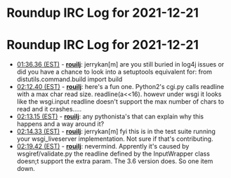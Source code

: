 # Roundup IRC Log for 2021-12-21 #
# Roundup IRC Log for 2021-12-21
* <a href="#01:36.36" id="01:36.36">01:36.36 (EST)</a> - __[rouilj](https://github.com/rouilj)__: jerrykan[m] are you still buried in log4j issues or did you have a chance to look into a setuptools equivalent for: from distutils.command.build import build
* <a href="#02:12.40" id="02:12.40">02:12.40 (EST)</a> - __[rouilj](https://github.com/rouilj)__: here's a fun one. Python2's cgi.py calls readline with a max char read size. readline(a<<16). howevr under wsgi it looks like the wsgi.input readline doesn't support the max number of chars to read and it crashes.....
* <a href="#02:13.15" id="02:13.15">02:13.15 (EST)</a> - __[rouilj](https://github.com/rouilj)__: any pythonista's that can explain why this happens and a way around it?
* <a href="#02:14.33" id="02:14.33">02:14.33 (EST)</a> - __[rouilj](https://github.com/rouilj)__: jerrykan[m] fyi this is in the test suite running your wsgi_liveserver implementation. Not sure if that's contributing.
* <a href="#02:19.42" id="02:19.42">02:19.42 (EST)</a> - __[rouilj](https://github.com/rouilj)__: nevermind. Apprently it's caused by wsgiref/validate.py the readline defined by the InputWrapper class doesn;t support the extra param. The 3.6 version does. So one item down.
